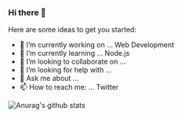 ### Hi there 👋

Here are some ideas to get you started:

- 🔭 I’m currently working on ... Web Development
- 🌱 I’m currently learning ... Node.js
- 👯 I’m looking to collaborate on ... 
- 🤔 I’m looking for help with ...
- 💬 Ask me about ...
- 📫 How to reach me: ... Twitter

![Anurag's github stats](https://github-readme-stats.vercel.app/api?username=james-pierson&show_icons=true&theme=highcontrast)

